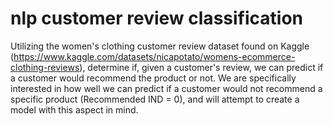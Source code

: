 # nlp customer review classification
Utilizing the women's clothing customer review dataset found on Kaggle (https://www.kaggle.com/datasets/nicapotato/womens-ecommerce-clothing-reviews), determine if, given a customer's review, we can predict if a customer would recommend the product or not. We are specifically interested in how well we can predict if a customer would not recommend a specific product (Recommended IND = 0), and will attempt to create a model with this aspect in mind.
